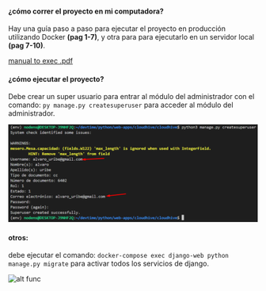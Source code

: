 #### ¿cómo correr el proyecto en mi computadora?  

Hay una guía paso a paso para ejecutar el proyecto en producción utilizando Docker **(pag 1-7)**, y otra para para ejecutarlo en un servidor local **(pag 7-10)**.  

[manual to exec .pdf](https://uniminuto0-my.sharepoint.com/:b:/g/personal/juan_suarez-so_uniminuto_edu_co/Ee8j0Xh8C5lCs7LQtARElOABI0mAyYcN4HmdPV78EH61UQ?e=PYaiwV)  

#### ¿cómo ejecutar el proyecto?  

Debe crear un super usuario para entrar al módulo del administrador con el comando: `py manage.py createsuperuser` para acceder al módulo del administrador.  

![superuser](./cloudhive/templates/static/images/create_super_user.png)

#### otros:  

debe ejecutar el comando: `docker-compose exec django-web python manage.py migrate` para activar todos los servicios de django.

![alt func](https://developer.mozilla.org/es/docs/Learn_web_development/Extensions/Server-side/Django/Home_page/basic-django.png)


